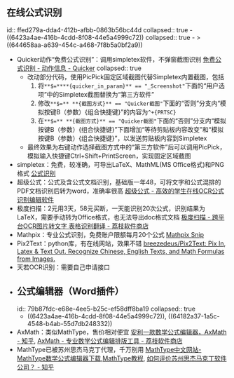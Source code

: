 ## 在线公式识别
id:: ffed279a-dda4-412b-afbb-0863b56bc44d
collapsed:: true
	- ((6423a4ae-416b-4cdd-8f08-44e5a4999c72))
	  collapsed:: true
		- >((644658aa-a639-454c-a468-7f8b5a0bf2a9))
- Quicker动作“免费公式识别”：调用simpletex软件，不弹窗截图识别 [免费公式识别 - 动作信息 - Quicker](https://getquicker.net/Sharedaction?code=2605ff05-b84f-4da6-107c-08db6a78bc4a)
  collapsed:: true
	- 改动部分代码，使用PicPick固定区域截图代替Simpletex内置截图，包括
	  1. 将`**$=****{quicker_in_param}** == "_Screenshot"`下面的“用户选项”中的Simpletex截图替换为“第三方软件”
	  2. 修改`**$=** **{截图方式}** == "Quicker截图"`下面的“否则”分支内“模拟按键B（参数）{组合快捷键}”的内容为`^+{PRTSC}`
	  3. 在`**$=** **{截图方式}** == "Quicker截图"`下面的“否则”分支内“模拟按键B（参数）{组合快捷键}”下面增加“等待剪贴板内容改变”和“模拟按键B（参数）{组合快捷键}”，以发送剪贴板内容到Simpletex
	- 最终效果为右键动作选择截图方式中的“第三方软件”后可以调用PicPick，模拟输入快捷键Ctrl+Shift+PrintScreen，实现固定区域截图
- simpletex：免费，较准确，可导出LaTeX、MathML(MS Office格式)和PNG格式 [公式识别](https://simpletex.cn/ai/latex_ocr)
- 超级公式：公式及含公式文档识别，基础版一年48，可将文字和公式混排的PDF文档识别后转为word，准确率很高 [超级公式 - 高效的学生在线OCR公式识别编辑软件](https://www.ocrmath.com/)
- 极度扫描：2元用3天，58元买断，一天能识别20次公式，识别结果为LaTeX，需要手动转为Office格式，也无法导出doc格式文档 [极度扫描 - 跨平台OCR图片转文字 表格识别翻译 - 荔枝软件商店](https://store.lizhi.io/site/products/id/315)
- Mathpix：专业公式识别，免费账户限额每月20个公式 [Mathpix Snip](https://mathpix.com/)
- Pix2Text：python库，有在线网站，效果不错 [breezedeus/Pix2Text: Pix In, Latex & Text Out. Recognize Chinese, English Texts, and Math Formulas from Images.](https://github.com/breezedeus/Pix2Text)
- 天若OCR识别：需要自己申请接口
- ## 公式编辑器（Word插件）
  id:: 79b87fdc-e68e-4ee5-b25c-ef58dff8ba19
  collapsed:: true
	- ((6423a4ae-416b-4cdd-8f08-44e5a4999c72)), ((64182a37-1a5c-4548-b4ab-55d7db248332))
- AxMath：类似MathType，售价相对便宜 [安利一款数学公式编辑器，AxMath - 知乎](https://zhuanlan.zhihu.com/p/25044063), [AxMath - 专业数学公式编辑排版工具 - 荔枝软件商店](https://lizhi.shop/site/products/id/50)
- MathType已被苏州思杰马克丁代理，千万别用 [MathType中文网站-MathType数学公式编辑器下载,MathType教程](https://www.mathtype.cn/), [如何评价苏州思杰马克丁软件公司？ - 知乎](https://www.zhihu.com/question/46746200/answer/961889825?utm_id=0)